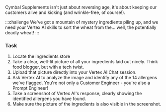 Cymbal Supplements isn't just about reversing age, it's about keeping our customers alive and kicking (and wrinkle-free, of course!).

:::challenge
We've got a mountain of mystery ingredients piling up, and we need your Vertex AI skills to sort the wheat from the... well, the potentially deadly wheat!
:::

### Task

1. Locate the ingredients store
2. Take a clear, well-lit picture of all your ingredients laid out nicely. Think food blogger, but with a tech twist.
3. Upload that picture directly into your Vertex AI Chat session.
4. Ask Vertex AI to analyze the image and identify any of the 14 allergens we've flagged. You're not only a Customer Engineer - you're also a Prompt Engineer!
5. Take a screenshot of Vertex AI's response, clearly showing the identified allergens you have found.
6. Make sure the picture of the ingredients is also visible in the screenshot.
